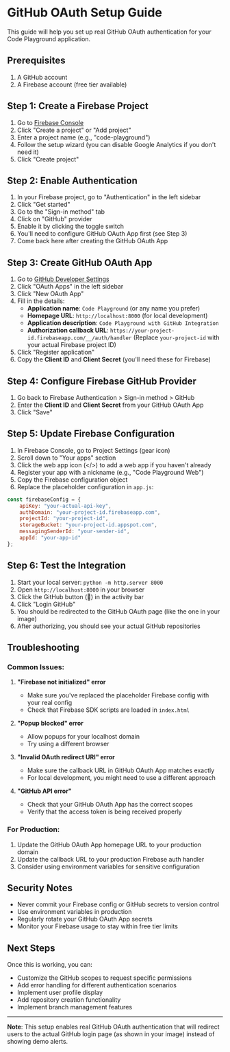 # GitHub OAuth Setup Guide

This guide will help you set up real GitHub OAuth authentication for your Code Playground application.

## Prerequisites

1. A GitHub account
2. A Firebase account (free tier available)

## Step 1: Create a Firebase Project

1. Go to [Firebase Console](https://console.firebase.google.com/)
2. Click "Create a project" or "Add project"
3. Enter a project name (e.g., "code-playground")
4. Follow the setup wizard (you can disable Google Analytics if you don't need it)
5. Click "Create project"

## Step 2: Enable Authentication

1. In your Firebase project, go to "Authentication" in the left sidebar
2. Click "Get started"
3. Go to the "Sign-in method" tab
4. Click on "GitHub" provider
5. Enable it by clicking the toggle switch
6. You'll need to configure GitHub OAuth App first (see Step 3)
7. Come back here after creating the GitHub OAuth App

## Step 3: Create GitHub OAuth App

1. Go to [GitHub Developer Settings](https://github.com/settings/developers)
2. Click "OAuth Apps" in the left sidebar
3. Click "New OAuth App"
4. Fill in the details:
   - **Application name**: `Code Playground` (or any name you prefer)
   - **Homepage URL**: `http://localhost:8000` (for local development)
   - **Application description**: `Code Playground with GitHub Integration`
   - **Authorization callback URL**: `https://your-project-id.firebaseapp.com/__/auth/handler`
     (Replace `your-project-id` with your actual Firebase project ID)
5. Click "Register application"
6. Copy the **Client ID** and **Client Secret** (you'll need these for Firebase)

## Step 4: Configure Firebase GitHub Provider

1. Go back to Firebase Authentication > Sign-in method > GitHub
2. Enter the **Client ID** and **Client Secret** from your GitHub OAuth App
3. Click "Save"

## Step 5: Update Firebase Configuration

1. In Firebase Console, go to Project Settings (gear icon)
2. Scroll down to "Your apps" section
3. Click the web app icon (</>) to add a web app if you haven't already
4. Register your app with a nickname (e.g., "Code Playground Web")
5. Copy the Firebase configuration object
6. Replace the placeholder configuration in `app.js`:

```javascript
const firebaseConfig = {
    apiKey: "your-actual-api-key",
    authDomain: "your-project-id.firebaseapp.com",
    projectId: "your-project-id",
    storageBucket: "your-project-id.appspot.com",
    messagingSenderId: "your-sender-id",
    appId: "your-app-id"
};
```

## Step 6: Test the Integration

1. Start your local server: `python -m http.server 8000`
2. Open `http://localhost:8000` in your browser
3. Click the GitHub button (🐙) in the activity bar
4. Click "Login GitHub"
5. You should be redirected to the GitHub OAuth page (like the one in your image)
6. After authorizing, you should see your actual GitHub repositories

## Troubleshooting

### Common Issues:

1. **"Firebase not initialized" error**
   - Make sure you've replaced the placeholder Firebase config with your real config
   - Check that Firebase SDK scripts are loaded in `index.html`

2. **"Popup blocked" error**
   - Allow popups for your localhost domain
   - Try using a different browser

3. **"Invalid OAuth redirect URI" error**
   - Make sure the callback URL in GitHub OAuth App matches exactly
   - For local development, you might need to use a different approach

4. **"GitHub API error"**
   - Check that your GitHub OAuth App has the correct scopes
   - Verify that the access token is being received properly

### For Production:

1. Update the GitHub OAuth App homepage URL to your production domain
2. Update the callback URL to your production Firebase auth handler
3. Consider using environment variables for sensitive configuration

## Security Notes

- Never commit your Firebase config or GitHub secrets to version control
- Use environment variables in production
- Regularly rotate your GitHub OAuth App secrets
- Monitor your Firebase usage to stay within free tier limits

## Next Steps

Once this is working, you can:
- Customize the GitHub scopes to request specific permissions
- Add error handling for different authentication scenarios
- Implement user profile display
- Add repository creation functionality
- Implement branch management features

---

**Note**: This setup enables real GitHub OAuth authentication that will redirect users to the actual GitHub login page (as shown in your image) instead of showing demo alerts.


